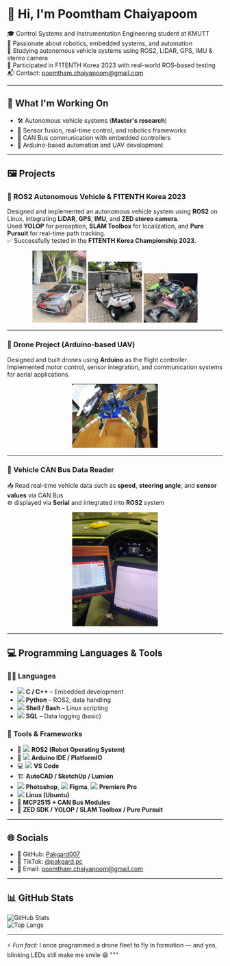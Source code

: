 # 👋 Hi, I'm Poomtham Chaiyapoom

🎓 Control Systems and Instrumentation Engineering student at KMUTT  
🤖 Passionate about robotics, embedded systems, and automation  
🚗 Studying autonomous vehicle systems using ROS2, LiDAR, GPS, IMU & stereo camera  
🏁 Participated in F1TENTH Korea 2023 with real-world ROS-based testing  
📬 Contact: poomtham.chaiyapoom@gmail.com

---

## 🚀 What I'm Working On

- 🛠️ Autonomous vehicle systems (**Master's research**)  
- 🧠 Sensor fusion, real-time control, and robotics frameworks  
- 📡 CAN Bus communication with embedded controllers  
- 🔧 Arduino-based automation and UAV development  

---

## 🖼️ Projects

### 🚗 ROS2 Autonomous Vehicle & F1TENTH Korea 2023

Designed and implemented an autonomous vehicle system using **ROS2** on Linux, integrating **LiDAR**, **GPS**, **IMU**, and **ZED stereo camera**.  
Used **YOLOP** for perception, **SLAM Toolbox** for localization, and **Pure Pursuit** for real-time path tracking.  
✅ Successfully tested in the **F1TENTH Korea Championship 2023**.

<p align="center">
  <img src="https://github.com/Pakgard007/Pakgard007/blob/main/753f52b6-5f36-40e9-b6ba-9d0e4a22b14f.jpeg?raw=true" width="25%" />
  <img src="https://github.com/Pakgard007/Pakgard007/blob/main/Picture1.jpg?raw=true" width="25%" />
  <img src="https://github.com/Pakgard007/Pakgard007/blob/main/d8a81dc6-d901-46d4-8fd7-4a51194e09bd.jpeg?raw=true" width="25%" />
</p>

---

### 🚁 Drone Project (Arduino-based UAV)

Designed and built drones using **Arduino** as the flight controller.  
Implemented motor control, sensor integration, and communication systems for aerial applications.

<p align="center">
  <img src="https://github.com/Pakgard007/Pakgard007/blob/main/สกรีนช็อต%202025-07-07%20111739.png?raw=true" width="200"/>
</p>

---

### 🚙 Vehicle CAN Bus Data Reader

📥 Read real-time vehicle data such as **speed**, **steering angle**, and **sensor values** via CAN Bus  
⚙️ displayed via **Serial** and integrated into **ROS2** system

<p align="center">
  <img src="https://github.com/Pakgard007/Pakgard007/blob/main/f2832cb3-46ff-4597-8a10-6e75a255f22b.jpeg?raw=true" width="200"/>
</p>

---

## 💻 Programming Languages & Tools

### 🧑‍💻 Languages  
- <img src="https://img.icons8.com/color/24/000000/c-plus-plus-logo.png"/> **C / C++** – Embedded development  
- <img src="https://img.icons8.com/color/24/000000/python.png"/> **Python** – ROS2, data handling  
- <img src="https://img.icons8.com/color/24/000000/console.png"/> **Shell / Bash** – Linux scripting  
- <img src="https://img.icons8.com/external-soft-fill-juicy-fish/24/null/external-sql-coding-and-development-soft-fill-soft-fill-juicy-fish.png"/> **SQL** – Data logging (basic)

### 🧰 Tools & Frameworks  
- 🤖 <img src="https://cdn.jsdelivr.net/gh/devicons/devicon/icons/ros/ros-original.svg" width="24"/> **ROS2 (Robot Operating System)**  
- 🔌 <img src="https://img.icons8.com/color/24/000000/arduino.png"/> **Arduino IDE / PlatformIO**  
- 💻 <img src="https://img.icons8.com/fluent/24/000000/visual-studio-code-2019.png"/> **VS Code**  
- 🏗️ **AutoCAD / SketchUp / Lumion**  
- <img src="https://img.icons8.com/color/24/000000/adobe-photoshop.png"/> **Photoshop**, <img src="https://img.icons8.com/color/24/000000/figma--v1.png"/> **Figma**, <img src="https://img.icons8.com/color/24/000000/adobe-premiere-pro.png"/> **Premiere Pro**  
- <img src="https://img.icons8.com/color/24/000000/linux.png"/> **Linux (Ubuntu)**  
- 🧩 **MCP2515 + CAN Bus Modules**  
- 🎯 **ZED SDK / YOLOP / SLAM Toolbox / Pure Pursuit**

---

## 🌐 Socials

- 🐙 GitHub: [Pakgard007](https://github.com/Pakgard007)  
- 🎥 TikTok: [@pakgard.pc](https://www.tiktok.com/@pakgard.pc?_t=ZS-8xomy4pfiG9&_r=1)  
- 📧 Email: [poomtham.chaiyapoom@gmail.com](mailto:poomtham.chaiyapoom@gmail.com)

---

## 📊 GitHub Stats

![GitHub Stats](https://github-readme-stats.vercel.app/api?username=Pakgard007&show_icons=true&theme=tokyonight&hide_border=true)  
![Top Langs](https://github-readme-stats.vercel.app/api/top-langs/?username=Pakgard007&layout=compact&theme=tokyonight&hide_border=true)

---

⚡ *Fun fact:* I once programmed a drone fleet to fly in formation — and yes, blinking LEDs still make me smile 😄
"""
